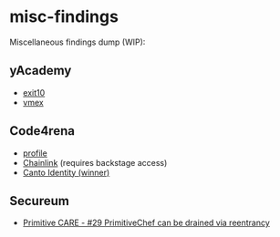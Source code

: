 # misc-findings

Miscellaneous findings dump (WIP):

## yAcademy

- [exit10](./reports/exit10.md)
- [vmex](./reports/vmex.md)

## Code4rena

- [profile](https://code4rena.com/@popular00)
- [Chainlink](./reports/chainlink.md) (requires backstage access)
- [Canto Identity (winner)](./reports/canto1.md)

## Secureum

- [Primitive CARE - #29 PrimitiveChef can be drained via reentrancy](./reports/primitive.md)
